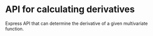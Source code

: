 # API for calculating derivatives

Express API that can determine the derivative of a given multivariate function.
